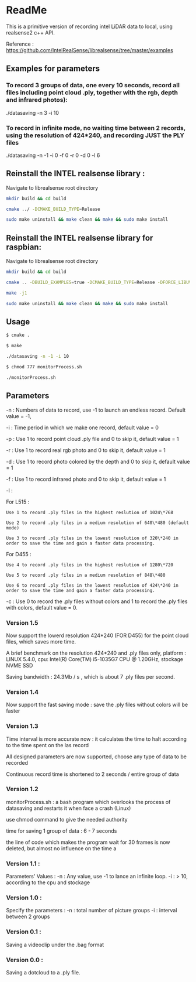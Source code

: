 # ReadMe

This is a primitive version of recording intel LiDAR data to local, using realsense2 c++ API.

Reference : https://github.com/IntelRealSense/librealsense/tree/master/examples

## Examples for parameters

### To record 3 groups of data, one every 10 seconds, record all files including point cloud .ply, together with the rgb, depth and infrared photos):

./datasaving -n 3 -i 10 

### To record in infinite mode, no waiting time between 2 records, using the resolution of 424\*240, and recording JUST the PLY files

./datasaving -n -1 -i 0 -f 0 -r 0 -d 0 -l 6

## Reinstall the INTEL realsense library :

Navigate to librealsense root directory

```sh
mkdir build && cd build
```

```sh
cmake ../ -DCMAKE_BUILD_TYPE=Release
```

```sh
sudo make uninstall && make clean && make && sudo make install
```

## Reinstall the INTEL realsense library for raspbian:

Navigate to librealsense root directory

```sh
mkdir build && cd build
```

```sh
cmake .. -DBUILD_EXAMPLES=true -DCMAKE_BUILD_TYPE=Release -DFORCE_LIBUVC=true
```

```sh
make -j1
```

```sh
sudo make uninstall && make clean && make && sudo make install
```

## Usage

```sh
$ cmake .
```

```sh
$ make
```

```sh
./datasaving -n -1 -i 10 
```

```sh
$ chmod 777 monitorProcess.sh
```

```sh
./monitorProcess.sh
```

## Parameters 

-n : Numbers of data to record, use -1 to launch an endless record. Default value = -1,

-i : Time period in which we make one record, default value = 0

-p : Use 1 to record point cloud .ply file and 0 to skip it, default value = 1

-r : Use 1 to record real rgb photo and 0 to skip it, default value = 1

-d : Use 1 to record photo colored by the depth and 0 to skip it, default value = 1

-f : Use 1 to record infrared photo and 0 to skip it, default value = 1

-l : 

For L515 :

    Use 1 to record .ply files in the highest reslution of 1024\*768

    Use 2 to record .ply files in a medium resolution of 640\*480 (default mode)

    Use 3 to record .ply files in the lowest resolution of 320\*240 in order to save the time and gain a faster data processing.

For D455 :

    Use 4 to record .ply files in the highest reslution of 1280\*720

    Use 5 to record .ply files in a medium resolution of 848\*480

    Use 6 to record .ply files in the lowest resolution of 424\*240 in order to save the time and gain a faster data processing. 

-c : Use 0 to record the .ply files without colors and 1 to record the .ply files with colors, default value = 0.

### Version 1.5

Now support the lowerd resolution 424\*240 (FOR D455) for the point cloud files, which saves more time. 

A brief benchmark on the resolution 424\*240 and .ply files only, platform : LINUX 5.4.0, cpu: Intel(R) Core(TM) i5-1035G7 CPU @ 1.20GHz, stockage NVME SSD

Saving bandwidth :  24.3Mb / s , which is about 7 .ply files per second.

### Version 1.4

Now support the fast saving mode : save the .ply files without colors will be faster

### Version 1.3

Time interval is more accurate now : it calculates the time to halt according to the time spent on the las record

All designed parameters are now supported, choose any type of data to be recorded

Continuous record time is shortened to 2 seconds / entire group of data  

### Version 1.2

monitorProcess.sh : a bash program which overlooks the process of datasaving and restarts it when face a crash (Linux)

use chmod command to give the needed authority

time for saving 1 group of data : 6 - 7 seconds

the line of code which makes the program wait for 30 frames is now deleted, but almost no influence on the time a

### Version 1.1 :

Parameters' Values :
-n : Any value, use -1 to lance an infinite loop.
-i : > 10, according to the cpu and stockage
### Version 1.0 :

Specify the parameters :
-n : total number of picture groups
-i : interval between 2 groups
### Version 0.1 :

Saving a videoclip under the .bag format
### Version 0.0 : 

Saving a dotcloud to a .ply file.